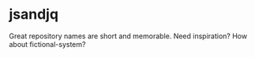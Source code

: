 # jsandjq
Great repository names are short and memorable. Need inspiration? How about fictional-system?
